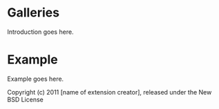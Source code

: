Galleries
=========

Introduction goes here.


Example
=======

Example goes here.


Copyright (c) 2011 [name of extension creator], released under the New BSD License
